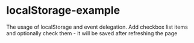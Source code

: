 # localStorage-example
The usage of localStorage and event delegation. Add checkbox list items and optionally check them - it will be saved after refreshing the page
